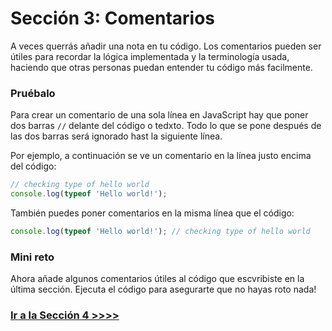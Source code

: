 # Sección 3: Comentarios

A veces querrás añadir una nota en tu código. Los comentarios pueden ser útiles para recordar la lógica implementada y la terminología usada, haciendo que otras personas puedan entender tu código más facilmente.

### Pruébalo

Para crear un comentario de una sola línea en JavaScript hay que poner dos barras `//` delante del código o tedxto. Todo lo que se pone después de las dos barras será ignorado hast la siguiente línea.

Por ejemplo, a continuación se ve un comentario en la línea justo encima del código:

```js
// checking type of hello world
console.log(typeof 'Hello world!');
```

También puedes poner comentarios en la misma línea que el código:

```js
console.log(typeof 'Hello world!'); // checking type of hello world
```

### Mini reto

Ahora añade algunos comentarios útiles al código que escvribiste en la última sección. Ejecuta el código para asegurarte que no hayas roto nada!

### [Ir a la Sección 4 >>>>](https://github.com/node-girls/beginners-javascript/blob/master/step04.md)
